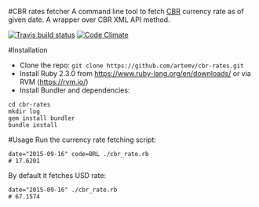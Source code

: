 #CBR rates fetcher
A command line tool to fetch [CBR](http://cbr.ru) currency rate as of given date. A wrapper over CBR XML API method.

[![Travis build status](http://img.shields.io/travis/artemv/cbr-rates.svg?style=flat)](https://travis-ci.org/artemv/cbr-rates)
[![Code Climate](https://codeclimate.com/github/artemv/cbr-rates/badges/gpa.svg)](https://codeclimate.com/github/artemv/cbr-rates)

#Installation
* Clone the repo: `git clone https://github.com/artemv/cbr-rates.git`
* Install Ruby 2.3.0 from https://www.ruby-lang.org/en/downloads/ or via RVM (https://rvm.io/)
* Install Bundler and dependencies:
```
cd cbr-rates
mkdir log
gem install bundler
bundle install
```

#Usage
Run the currency rate fetching script:
```
date="2015-09-16" code=BRL ./cbr_rate.rb
# 17.6201
```

By default it fetches USD rate:
```
date="2015-09-16" ./cbr_rate.rb
# 67.1574
```

